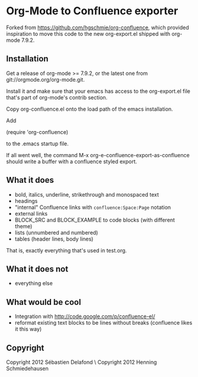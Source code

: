 Org-Mode to Confluence exporter
===============================

Forked from https://github.com/hgschmie/org-confluence, which provided
inspiration to move this code to the new org-export.el shipped with
org-mode 7.9.2.

Installation
------------

Get a release of org-mode >= 7.9.2, or the latest one from
git://orgmode.org/org-mode.git.

Install it and make sure that your emacs has access to the
org-export.el file that's part of org-mode's contrib section.

Copy org-confluence.el onto the load path of the emacs installation.

Add

  (require 'org-confluence)

to the .emacs startup file.

If all went well, the command M-x org-e-confluence-export-as-confluence 
should write a buffer with a confluence styled export.

What it does
------------

- bold, italics, underline, strikethrough and monospaced text
- headings
- "internal" Confluence links with `confluence:Space:Page` notation
- external links
- BLOCK_SRC and BLOCK_EXAMPLE to code blocks (with different theme)
- lists (unnumbered and numbered)
- tables (header lines, body lines)

That is, exactly everything that's used in test.org.

What it does not
----------------

- everything else


What would be cool
------------------

- Integration with http://code.google.com/p/confluence-el/
- reformat existing text blocks to be lines without breaks (confluence likes it this way)

Copyright
---------

Copyright 2012 Sébastien Delafond
\\
Copyright 2012 Henning Schmiedehausen
